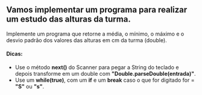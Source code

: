 
## Vamos implementar um programa para realizar um estudo das alturas da turma. 

Implemente um programa que retorne a média, o mínimo, o máximo e o desvio padrão dos valores das alturas em cm da turma (double). 

#### Dicas:
- Use o método **next()** do Scanner para pegar a String do teclado e depois transforme em um double com
**"Double.parseDouble(entrada)"**.
- Use um **while(true)**, com um **if** e um **break** caso o que for digitado for = **"S"** ou **"s"**.